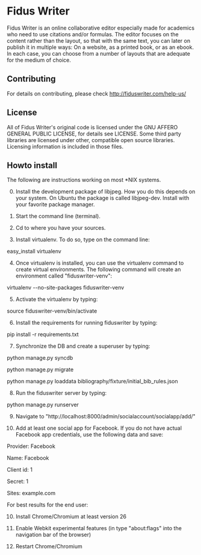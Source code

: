 Fidus Writer 
===========

Fidus Writer is an online collaborative editor especially made for academics who need to use citations and/or formulas. The editor focuses on the content rather than the layout, so that with the same text, you can later on publish it in multiple ways: On a website, as a printed book, or as an ebook. In each case, you can choose from a number of layouts that are adequate for the medium of choice.


Contributing
----

For details on contributing, please check http://fiduswriter.com/help-us/


License
----

All of Fidus Writer's original code is licensed under the GNU AFFERO GENERAL PUBLIC LICENSE, for details see LICENSE. Some third party libraries are licensed under other, compatible open source libraries. Licensing information is included in those files.


Howto install
----

The following are instructions working on most *NIX systems.

0. Install the development package of libjpeg. How you do this depends on your system. On Ubuntu the package is called libjpeg-dev. Install with your favorite package manager.

1. Start the command line (terminal).

2. Cd to where you have your sources.

3. Install virtualenv. To do so, type on the command line:

  easy_install virtualenv

4. Once virtualenv is installed, you can use the virtualenv command to create virtual environments. The following command will create an environment called "fiduswriter-venv":

  virtualenv  --no-site-packages fiduswriter-venv

5. Activate the virtualenv by typing:

  source fiduswriter-venv/bin/activate

6. Install the requirements for running  fiduswriter by typing:

  pip install -r requirements.txt

7. Synchronize the DB and create a superuser by typing:

  python manage.py syncdb

  python manage.py migrate

  python manage.py loaddata bibliography/fixture/initial_bib_rules.json

8. Run the fiduswriter server by typing:

  python manage.py runserver

9. Navigate to "http://localhost:8000/admin/socialaccount/socialapp/add/"

10. Add at least one social app for Facebook. If you do not have actual Facebook app credentials, use the following data and save:

  Provider: Facebook
  
  Name: Facebook
  
  Client id: 1
  
  Secret: 1
  
  Sites: example.com

For best results for the end user:

10. Install Chrome/Chromium at least version 26

11. Enable Webkit experimental features (in type "about:flags" into the navigation bar of the browser)

12. Restart Chrome/Chromium
